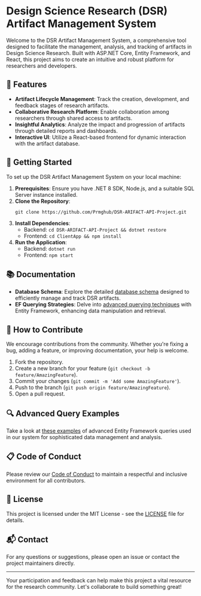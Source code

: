 # Design Science Research (DSR) Artifact Management System

Welcome to the DSR Artifact Management System, a comprehensive tool designed to facilitate the management, analysis, and tracking of artifacts in Design Science Research. Built with ASP.NET Core, Entity Framework, and React, this project aims to create an intuitive and robust platform for researchers and developers.

## 🌟 Features

- **Artifact Lifecycle Management**: Track the creation, development, and feedback stages of research artifacts.
- **Collaborative Research Platform**: Enable collaboration among researchers through shared access to artifacts.
- **Insightful Analytics**: Analyze the impact and progression of artifacts through detailed reports and dashboards.
- **Interactive UI**: Utilize a React-based frontend for dynamic interaction with the artifact database.

## 🚀 Getting Started

To set up the DSR Artifact Management System on your local machine:

1. **Prerequisites**: Ensure you have .NET 8 SDK, Node.js, and a suitable SQL Server instance installed.
2. **Clone the Repository**:
   ```
   git clone https://github.com/Prmghub/DSR-ARIFACT-API-Project.git
   ```
3. **Install Dependencies**:
   - Backend: `cd DSR-ARIFACT-API-Project && dotnet restore`
   - Frontend: `cd ClientApp && npm install`
4. **Run the Application**:
   - Backend: `dotnet run`
   - Frontend: `npm start`

## 📚 Documentation

- **Database Schema**: Explore the detailed [database schema](SCHEMA.md) designed to efficiently manage and track DSR artifacts.
- **EF Querying Strategies**: Delve into [advanced querying techniques](QUERIES.md) with Entity Framework, enhancing data manipulation and retrieval.

## 🤝 How to Contribute

We encourage contributions from the community. Whether you're fixing a bug, adding a feature, or improving documentation, your help is welcome.

1. Fork the repository.
2. Create a new branch for your feature (`git checkout -b feature/AmazingFeature`).
3. Commit your changes (`git commit -m 'Add some AmazingFeature'`).
4. Push to the branch (`git push origin feature/AmazingFeature`).
5. Open a pull request.

## 🔍 Advanced Query Examples

Take a look at [these examples](QUERIES.md) of advanced Entity Framework queries used in our system for sophisticated data management and analysis.

## 📋 Code of Conduct

Please review our [Code of Conduct](CODE_OF_CONDUCT.md) to maintain a respectful and inclusive environment for all contributors.

## 📄 License

This project is licensed under the MIT License - see the [LICENSE](LICENSE.md) file for details.

## 📬 Contact

For any questions or suggestions, please open an issue or contact the project maintainers directly.

---

Your participation and feedback can help make this project a vital resource for the research community. Let's collaborate to build something great!
